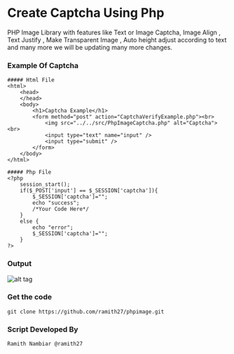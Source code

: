 # Create  Captcha Using Php 

PHP Image Library with features like Text or Image Captcha, Image Align , Text Justify , Make Transparent Image , Auto height adjust according to text and many more we will be updating many more changes.

### Example Of Captcha
	##### Html File
	<html>
		<head>
		</head>
		<body>
			<h1>Captcha Example</h1>
			<form method="post" action="CaptchaVerifyExample.php"><br>
				<img src="../../src/PhpImageCaptcha.php" alt="Captcha"><br>
				<input type="text" name="input" />
				<input type="submit" />
			</form>
		</body>
	</html>
	
	##### Php File
	<?php
		session_start();
		if($_POST['input'] == $_SESSION['captcha']){
			$_SESSION['captcha']="";
			echo "success";
			/*Your Code Here*/
		}
		else {
			echo "error";
			$_SESSION['captcha']="";
		}
	?>
    
	
### Output 
![alt tag](http://bls.we4u.pw/captcha.png)


### Get the code

    git clone https://github.com/ramith27/phpimage.git
    
### Script Developed By
    
    Ramith Nambiar @ramith27

  